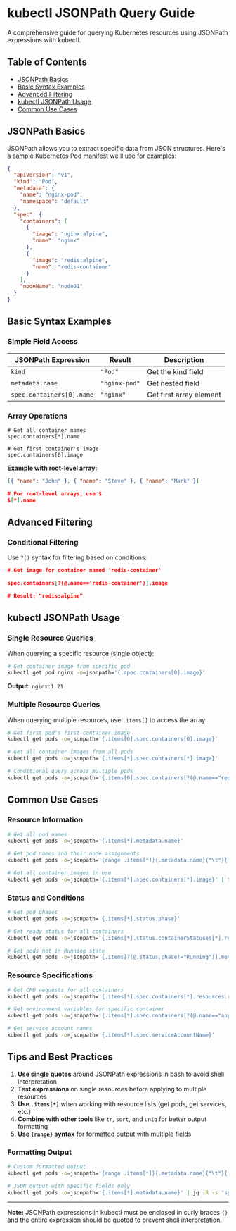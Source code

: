 # kubectl JSONPath Query Guide

A comprehensive guide for querying Kubernetes resources using JSONPath expressions with kubectl.

## Table of Contents

- [JSONPath Basics](#jsonpath-basics)
- [Basic Syntax Examples](#basic-syntax-examples)
- [Advanced Filtering](#advanced-filtering)
- [kubectl JSONPath Usage](#kubectl-jsonpath-usage)
- [Common Use Cases](#common-use-cases)

## JSONPath Basics

JSONPath allows you to extract specific data from JSON structures. Here's a sample Kubernetes Pod manifest we'll use for examples:

```json
{
  "apiVersion": "v1",
  "kind": "Pod",
  "metadata": {
    "name": "nginx-pod",
    "namespace": "default"
  },
  "spec": {
    "containers": [
      {
        "image": "nginx:alpine",
        "name": "nginx"
      },
      {
        "image": "redis:alpine",
        "name": "redis-container"
      }
    ],
    "nodeName": "node01"
  }
}
```

## Basic Syntax Examples

### Simple Field Access

| JSONPath Expression       | Result        | Description             |
| ------------------------- | ------------- | ----------------------- |
| `kind`                    | `"Pod"`       | Get the kind field      |
| `metadata.name`           | `"nginx-pod"` | Get nested field        |
| `spec.containers[0].name` | `"nginx"`     | Get first array element |

### Array Operations

```jsonpath
# Get all container names
spec.containers[*].name

# Get first container's image
spec.containers[0].image
```

**Example with root-level array:**

```json
[{ "name": "John" }, { "name": "Steve" }, { "name": "Mark" }]

# For root-level arrays, use $
$[*].name
```

## Advanced Filtering

### Conditional Filtering

Use `?()` syntax for filtering based on conditions:

```json
# Get image for container named 'redis-container'

spec.containers[?(@.name=='redis-container')].image

# Result: "redis:alpine"
```

## kubectl JSONPath Usage

### Single Resource Queries

When querying a specific resource (single object):

```bash
# Get container image from specific pod
kubectl get pod nginx -o=jsonpath='{.spec.containers[0].image}'
```

**Output:** `nginx:1.21`

### Multiple Resource Queries

When querying multiple resources, use `.items[]` to access the array:

```bash
# Get first pod's first container image
kubectl get pods -o=jsonpath='{.items[0].spec.containers[0].image}'

# Get all container images from all pods
kubectl get pods -o=jsonpath='{.items[*].spec.containers[*].image}'

# Conditional query across multiple pods
kubectl get pods -o=jsonpath='{.items[0].spec.containers[?(@.name=="redis-container")].image}'
```

## Common Use Cases

### Resource Information

```bash
# Get all pod names
kubectl get pods -o=jsonpath='{.items[*].metadata.name}'

# Get pod names and their node assignments
kubectl get pods -o=jsonpath='{range .items[*]}{.metadata.name}{"\t"}{.spec.nodeName}{"\n"}{end}'

# Get all container images in use
kubectl get pods -o=jsonpath='{.items[*].spec.containers[*].image}' | tr ' ' '\n' | sort | uniq
```

### Status and Conditions

```bash
# Get pod phases
kubectl get pods -o=jsonpath='{.items[*].status.phase}'

# Get ready status for all containers
kubectl get pods -o=jsonpath='{.items[*].status.containerStatuses[*].ready}'

# Get pods not in Running state
kubectl get pods -o=jsonpath='{.items[?(@.status.phase!="Running")].metadata.name}'
```

### Resource Specifications

```bash
# Get CPU requests for all containers
kubectl get pods -o=jsonpath='{.items[*].spec.containers[*].resources.requests.cpu}'

# Get environment variables for specific container
kubectl get pods -o=jsonpath='{.items[*].spec.containers[?(@.name=="app")].env[*].name}'

# Get service account names
kubectl get pods -o=jsonpath='{.items[*].spec.serviceAccountName}'
```

## Tips and Best Practices

1. **Use single quotes** around JSONPath expressions in bash to avoid shell interpretation
2. **Test expressions** on single resources before applying to multiple resources
3. **Use `.items[*]`** when working with resource lists (get pods, get services, etc.)
4. **Combine with other tools** like `tr`, `sort`, and `uniq` for better output formatting
5. **Use `{range}` syntax** for formatted output with multiple fields

### Formatting Output

```bash
# Custom formatted output
kubectl get pods -o=jsonpath='{range .items[*]}{.metadata.name}{"\t"}{.status.phase}{"\n"}{end}'

# JSON output with specific fields only
kubectl get pods -o=jsonpath='{.items[*].metadata.name}' | jq -R -s 'split(" ") | map(select(length > 0))'
```

---

**Note:** JSONPath expressions in kubectl must be enclosed in curly braces `{}` and the entire expression should be quoted to prevent shell interpretation.
